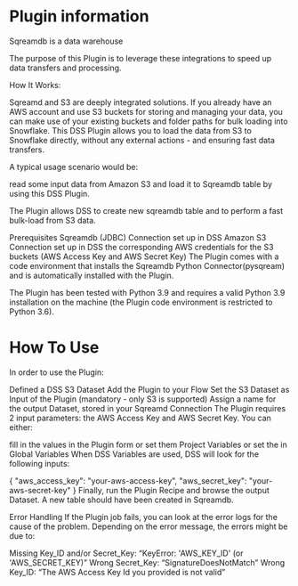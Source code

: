 # Plugin information

Sqreamdb is a data warehouse 


The purpose of this Plugin is to leverage these integrations to speed up data transfers and processing.

How It Works:

Sqreamd and S3 are deeply integrated solutions. If you already have an AWS account and use S3 buckets for storing and managing your data, you can make use of your existing buckets and folder paths for bulk loading into Snowflake. This DSS Plugin allows you to load the data from S3 to Snowflake directly, without any external actions - and ensuring fast data transfers.


A typical usage scenario would be:

read some input data from Amazon S3 and load it to Sqreamdb table by using this DSS Plugin.
 

The Plugin allows DSS to create new sqreamdb table and to perform a fast bulk-load from S3 data.

Prerequisites
Sqreamdb (JDBC) Connection set up in DSS
Amazon S3 Connection set up in DSS
the corresponding AWS credentials for the S3 buckets (AWS Access Key and AWS Secret Key)
The Plugin comes with a code environment that installs the Sqreamdb Python Connector(pysqream) and is automatically installed with the Plugin. 


The Plugin has been tested with Python 3.9 and requires a valid Python 3.9 installation on the machine (the Plugin code environment is restricted to Python 3.6).

# How To Use
In order to use the Plugin:

Defined a DSS S3 Dataset
Add the Plugin to your Flow
Set the S3 Dataset as Input of the Plugin (mandatory - only S3 is supported)
Assign a name for the output Dataset, stored in your Sqreamd Connection
The Plugin requires 2 input parameters: the AWS Access Key and AWS Secret Key. You can either:

fill in the values in the Plugin form
or set them Project Variables
or set the in Global Variables
When DSS Variables are used, DSS will look for the following inputs:

{
    "aws_access_key": "your-aws-access-key",
    "aws_secret_key": "your-aws-secret-key"
}
Finally, run the Plugin Recipe and browse the output Dataset. A new table should have been created in Sqreamdb.

Error Handling
If the Plugin job fails, you can look at the error logs for the cause of the problem. Depending on the error message, the errors might be due to:

Missing Key_ID and/or Secret_Key: “KeyError: 'AWS_KEY_ID' (or 'AWS_SECRET_KEY)”
Wrong Secret_Key: “SignatureDoesNotMatch”
Wrong Key_ID: “The AWS Access Key Id you provided is not valid”